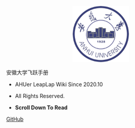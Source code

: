 <p align="center">
  <a href="https://github.com/AHUer-LeapLap/Impart-Inherit">
    <img alt="AHU" src="_media/ahu.jpg" height="150">
  </a>
</p>

<middle>安徽大学飞跃手册</middle>

- AHUer LeapLap Wiki Since 2020.10

- All Rights Reserved.

- **Scroll Down To Read**

[GitHub](https://github.com/AHUer-LeapLap/Impart-Inherit)

